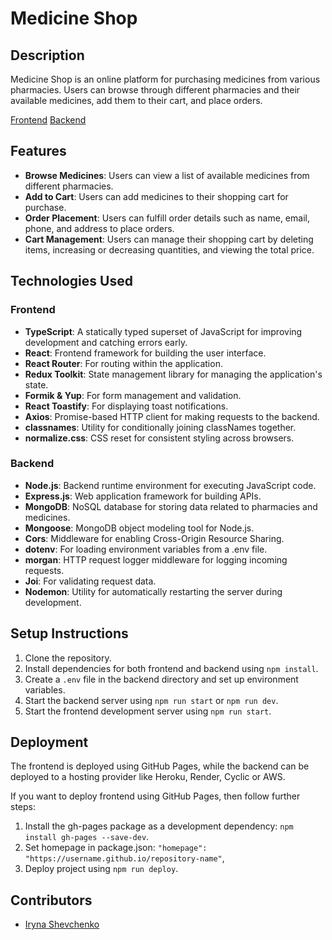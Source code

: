 # Medicine Shop

## Description

Medicine Shop is an online platform for purchasing medicines from various pharmacies. Users can browse through different pharmacies and their available medicines, add them to their cart, and place orders.

[Frontend](https://github.com/ByeByeSyrena/Medicine-front-end)
[Backend](https://github.com/ByeByeSyrena/Medicine-backend-2)

## Features

- **Browse Medicines**: Users can view a list of available medicines from different pharmacies.
- **Add to Cart**: Users can add medicines to their shopping cart for purchase.
- **Order Placement**: Users can fulfill order details such as name, email, phone, and address to place orders.
- **Cart Management**: Users can manage their shopping cart by deleting items, increasing or decreasing quantities, and viewing the total price.

## Technologies Used

### Frontend

- **TypeScript**: A statically typed superset of JavaScript for improving development and catching errors early.
- **React**: Frontend framework for building the user interface.
- **React Router**: For routing within the application.
- **Redux Toolkit**: State management library for managing the application's state.
- **Formik & Yup**: For form management and validation.
- **React Toastify**: For displaying toast notifications.
- **Axios**: Promise-based HTTP client for making requests to the backend.
- **classnames**: Utility for conditionally joining classNames together.
- **normalize.css**: CSS reset for consistent styling across browsers.

### Backend

- **Node.js**: Backend runtime environment for executing JavaScript code.
- **Express.js**: Web application framework for building APIs.
- **MongoDB**: NoSQL database for storing data related to pharmacies and medicines.
- **Mongoose**: MongoDB object modeling tool for Node.js.
- **Cors**: Middleware for enabling Cross-Origin Resource Sharing.
- **dotenv**: For loading environment variables from a .env file.
- **morgan**: HTTP request logger middleware for logging incoming requests.
- **Joi**: For validating request data.
- **Nodemon**: Utility for automatically restarting the server during development.

## Setup Instructions

1. Clone the repository.
2. Install dependencies for both frontend and backend using `npm install`.
3. Create a `.env` file in the backend directory and set up environment variables.
4. Start the backend server using `npm run start` or `npm run dev`.
5. Start the frontend development server using `npm run start`.

## Deployment

The frontend is deployed using GitHub Pages, while the backend can be deployed to a hosting provider like Heroku, Render, Cyclic or AWS.

If you want to deploy frontend using GitHub Pages, then follow further steps:

1. Install the gh-pages package as a development dependency: `npm install gh-pages --save-dev`.
2. Set homepage in package.json: `"homepage": "https://username.github.io/repository-name"`,
3. Deploy project using `npm run deploy`.

## Contributors

- [Iryna Shevchenko](https://github.com/ByeByeSyrena)
